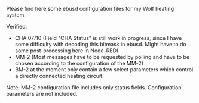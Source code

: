Please find here some ebusd configuration files for my Wolf heating system.

Verified:
- CHA 07/10 (Field "CHA Status" is still work in progress, since I have some difficulty with decoding this bitmask in ebusd. Might have to do some post-processing here in Node-RED)
- MM-2 (Most messages have to be requested by polling and have to be chosen according to the configuration of the MM-2)
- BM-2 at the moment only contain a few select parameters which control a directly connected heating circuit.


Note: MM-2 configuration file includes only status fields. Configuration parameters are not included.
